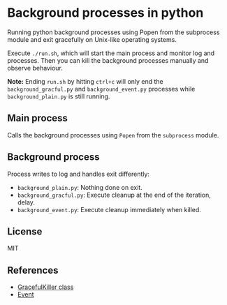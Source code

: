 # Background processes in python

Running python background processes using Popen from the subprocess module and exit gracefully on Unix-like operating systems.

Execute `./run.sh`, which will start the main process and monitor log and processes.
Then you can kill the background processes manually and observe behaviour.

**Note:** Ending `run.sh` by hitting `ctrl+c` will only end the `background_gracful.py` and `background_event.py` processes while `background_plain.py` is still running.

## Main process

Calls the background processes using `Popen` from the `subprocess` module.

## Background process

Process writes to log and handles exit differently:

* `background_plain.py`: Nothing done on exit.
* `background_gracful.py`: Execute cleanup at the end of the iteration, delay.
* `background_event.py`: Execute cleanup immediately when killed.

## License

MIT

## References

* [GracefulKiller class](https://stackoverflow.com/questions/18499497/how-to-process-sigterm-signal-gracefully)
* [Event](https://stackoverflow.com/questions/5114292/break-interrupt-a-time-sleep-in-python/46346184#46346184)

